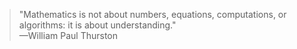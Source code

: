 > "Mathematics is not about numbers, equations, computations, or algorithms: it is about understanding."  
> —William Paul Thurston
